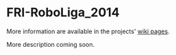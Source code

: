 # FRI-RoboLiga_2014

More information are available in the projects' [wiki pages](https://github.com/ZingBa/FRI-RoboLiga_2014/wiki).

More description coming soon.
